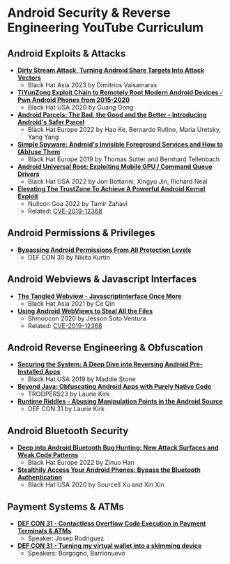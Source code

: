 # Android Security & Reverse Engineering YouTube Curriculum

## Android Exploits & Attacks
* [**Dirty Stream Attack, Turning Android Share Targets Into Attack Vectors**](https://www.youtube.com/watch?v=oZTGR9vJVMQ) 
  - Black Hat Asia 2023 by Dimitrios Valsamaras
* [**TiYunZong Exploit Chain to Remotely Root Modern Android Devices - Pwn Android Phones from 2015-2020**](https://www.youtube.com/watch?v=K91SrkKt4IQ) 
  - Black Hat USA 2020 by Guang Gong
* [**Android Parcels: The Bad, the Good and the Better - Introducing Android's Safer Parcel**](https://www.youtube.com/watch?v=qIzMKfOmIAA) 
  - Black Hat Europe 2022 by Hao Ke, Bernardo Rufino, Maria Uretsky, Yang Yang
* [**Simple Spyware: Android's Invisible Foreground Services and How to (Ab)use Them**](https://youtu.be/EuInUW77CPo?feature=shared) 
  - Black Hat Europe 2019 by Thomas Sutter and Bernhard Tellenbach 
* [**Android Universal Root: Exploiting Mobile GPU / Command Queue Drivers**](https://www.youtube.com/watch?v=kEl5qbLZVeY) 
  - Black Hat USA 2022 by Jon Bottarini, Xingyu Jin, Richard Neal
* [**Elevating The TrustZone To Achieve A Powerful Android Kernel Exploit**](https://www.youtube.com/watch?v=WXqff23dT5I) 
  - Nullcon Goa 2022 by Tamir Zahavi
  - Related: [CVE-2019-12368](https://nvd.nist.gov/vuln/detail/CVE-2021-1961)

## Android Permissions & Privileges
* [**Bypassing Android Permissions From All Protection Levels**](https://www.youtube.com/watch?v=pP5tKT9-I0Y) 
  - DEF CON 30 by Nikita Kurtin

## Android Webviews & Javascript Interfaces
* [**The Tangled Webview - Javascriptinterface Once More**](https://www.youtube.com/watch?v=56sOniHFwVU) 
  - Black Hat Asia 2021 by Ce Qin
* [**Using Android WebViews to Steal All the Files**](https://www.youtube.com/watch?v=NCEQ0QIyicE) 
  - Shmoocon 2020 by Jesson Soto Ventura 
  - Related: [CVE-2019-12368](https://nvd.nist.gov/vuln/detail/CVE-2019-12368)

## Android Reverse Engineering & Obfuscation
* [**Securing the System: A Deep Dive into Reversing Android Pre-Installed Apps**](https://www.youtube.com/watch?v=U6qTcpCfuFc) 
  - Black Hat USA 2019 by Maddie Stone
* [**Beyond Java: Obfuscating Android Apps with Purely Native Code**](https://www.youtube.com/watch?v=wayMcQQZV1U) 
  - TROOPERS23 by Laurie Kirk
* [**Runtime Riddles - Abusing Manipulation Points in the Android Source**](https://www.youtube.com/watch?v=Bq7Z3X4xwCE) 
  - DEF CON 31 by Laurie Kirk

## Android Bluetooth Security
* [**Deep into Android Bluetooth Bug Hunting: New Attack Surfaces and Weak Code Patterns**](https://www.youtube.com/watch?v=TDSgRWOeS-4) 
  - Black Hat Europe 2022 by Zinuo Han
* [**Stealthily Access Your Android Phones: Bypass the Bluetooth Authentication**](https://www.youtube.com/watch?v=6J3weqoiads) 
  - Black Hat USA 2020 by Sourcell Xu and Xin Xin

## Payment Systems & ATMs
* [**DEF CON 31 - Contactless Overflow Code Execution in Payment Terminals & ATMs**](https://www.youtube.com/watch?v=eV76vObO2IM) 
  - Speaker: Josep Rodriguez
* [**DEF CON 31 - Turning my virtual wallet into a skimming device**](https://www.youtube.com/watch?v=NGhamH4_CZY) 
  - Speakers: Borgogno, Barrionuevo
